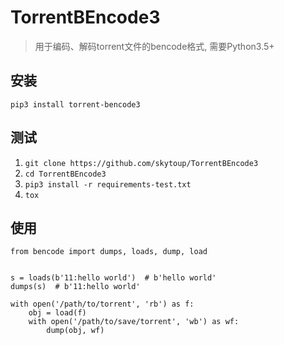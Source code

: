 # TorrentBEncode3
> 用于编码、解码torrent文件的bencode格式, 需要Python3.5+


## 安装
`pip3 install torrent-bencode3`

## 测试
1. `git clone https://github.com/skytoup/TorrentBEncode3`
2. `cd TorrentBEncode3`
3. `pip3 install -r requirements-test.txt`
4. `tox`

## 使用
```python3
from bencode import dumps, loads, dump, load


s = loads(b'11:hello world')  # b'hello world'
dumps(s)  # b'11:hello world'

with open('/path/to/torrent', 'rb') as f:
    obj = load(f)
    with open('/path/to/save/torrent', 'wb') as wf:
        dump(obj, wf)
```
